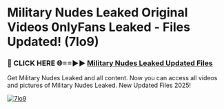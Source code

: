 # Military Nudes Leaked Original Videos 0nlyFans Leaked - Files Updated! (7lo9)

<h3>🔴 CLICK HERE 🌐==►► <a href="https://tinyurl.com/yc6ubb5a" rel="nofollow">Military Nudes Leaked Updated Files</a></h3>

Get Military Nudes Leaked and all content. Now you can access all videos and pictures of Military Nudes Leaked. New Updated Files 2025!

[![7lo9](https://i.imgur.com/7eu0CRL.gif)](https://tinyurl.com/yc6ubb5a)
